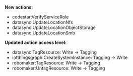 **New actions:**

- codestar:VerifyServiceRole
- datasync:UpdateLocationNfs
- datasync:UpdateLocationObjectStorage
- datasync:UpdateLocationSmb

**Updated action access level:**

- datasync:TagResource: Write -> Tagging
- iotthingsgraph:CreateSystemInstance: Tagging -> Write
- robomaker:TagResource: Write -> Tagging
- robomaker:UntagResource: Write -> Tagging
